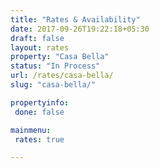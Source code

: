 ```yaml
---
title: "Rates & Availability"
date: 2017-09-26T19:22:18+05:30
draft: false
layout: rates
property: "Casa Bella"
status: "In Process"
url: /rates/casa-bella/
slug: "casa-bella/"

propertyinfo:
 done: false

mainmenu:
 rates: true

---
```


